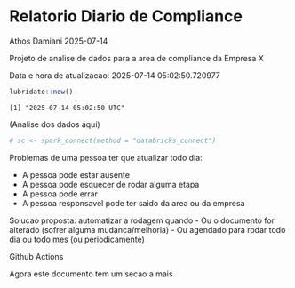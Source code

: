 # Relatorio Diario de Compliance
Athos Damiani
2025-07-14

Projeto de analise de dados para a area de compliance da Empresa X

Data e hora de atualizacao: 2025-07-14 05:02:50.720977

``` r
lubridate::now()
```

    [1] "2025-07-14 05:02:50 UTC"

(Analise dos dados aqui)

``` r
# sc <- spark_connect(method = "databricks_connect")
```

Problemas de uma pessoa ter que atualizar todo dia:

-   A pessoa pode estar ausente
-   A pessoa pode esquecer de rodar alguma etapa
-   A pessoa pode errar
-   A pessoa responsavel pode ter saido da area ou da empresa

Solucao proposta: automatizar a rodagem quando - Ou o documento for
alterado (sofrer alguma mudanca/melhoria) - Ou agendado para rodar todo
dia ou todo mes (ou periodicamente)

Github Actions

Agora este documento tem um secao a mais
